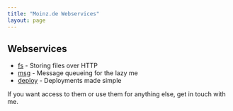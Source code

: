 ```yaml
---
title: "Moinz.de Webservices"
layout: page
---
```


## Webservices

* [fs](fs.html) - Storing files over HTTP
* [msg](msg.html) - Message queueing for the lazy me
* [deploy](deploy.html) - Deployments made simple

If you want access to them or use them for anything else, get in touch with me.